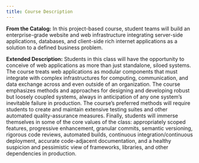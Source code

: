 ```yaml
---
title: Course Description
---
```


<b>From the Catalog:</b> In this project-based course, student teams will build an enterprise-grade
website and web infrastructure integrating server-side applications, databases, and client-side rich
internet applications as a solution to a defined business problem.

<b>Extended Description:</b> Students in this class will have the opportunity to conceive of web
applications as more than just standalone, siloed systems. The course treats web applications as
modular components that must integrate with complex infrastructures for computing, communication,
and data exchange across and even outside of an organization. The course emphasizes methods and
approaches for designing and developing robust but loosely coupled systems, always in anticipation
of any one system’s inevitable failure in production. The course’s preferred methods will require
students to create and maintain extensive testing suites and other automated quality-assurance
measures. Finally, students will immerse themselves in some of the core values of the class:
appropriately scoped features, progressive enhancement, granular commits, semantic versioning,
rigorous code reviews, automated builds, continuous integration/continuous deployment, accurate
code-adjacent documentation, and a healthy suspicion and pessimistic view of frameworks, libraries,
and other dependencies in production.
